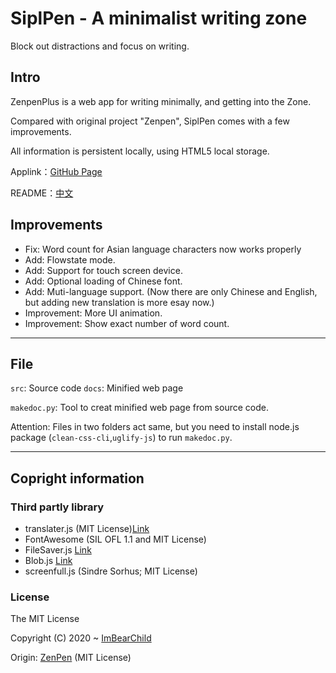 # SiplPen - A minimalist writing zone

Block out distractions and focus on writing.

## Intro

ZenpenPlus is a web app for writing minimally, and getting into the Zone.

Compared with original project "Zenpen", SiplPen comes with a few improvements.

All information is persistent locally, using HTML5 local storage.

Applink：[GitHub Page](https://imbearchild.github.io/SiplPen/index.html)

README：[中文](https://github.com/ImBearChild/SiplPen/blob/master/readme.md)

## Improvements

* Fix: Word count for Asian language characters now works properly
* Add: Flowstate mode.
* Add: Support for touch screen device.
* Add: Optional loading of Chinese font.
* Add: Muti-language support.
    (Now there are only Chinese and English, but adding new translation is more esay now.)
* Improvement: More UI animation.
* Improvement: Show exact number of word count.

---------

## File

`src`: Source code
`docs`: Minified web page

`makedoc.py`: Tool to creat minified web page from source code.

Attention: Files in two folders act same, but you need to install node.js package (`clean-css-cli`,`uglify-js`) to run `makedoc.py`.

---------

## Copright information

### Third partly library

* translater.js (MIT License)[Link](https://github.com/jaywcjlove/translater.js)
* FontAwesome (SIL OFL 1.1 and MIT License)
* FileSaver.js [Link](http://purl.eligrey.com/github/FileSaver.js/blob/master/FileSaver.js)
* Blob.js [Link](http://purl.eligrey.com/github/Blob.js/blob/master/Blob.js)
* screenfull.js (Sindre Sorhus; MIT License)

### License

The MIT License

Copyright (C) 2020 ~ [ImBearChild](https://github.com/ImBearChild/)

Origin: [ZenPen](https://github.com/tholman/zenpen) (MIT License)
